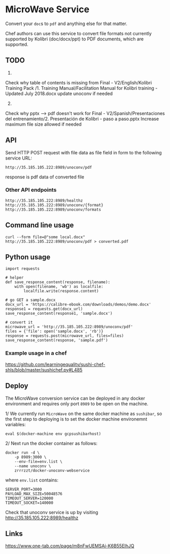 MicroWave Service
=================
Convert your `doc`s to `pdf` and anything else for that matter.

Chef authors can use this service to convert file formats not currently supported
by Kolibri (doc/docx/ppt) to PDF documents, which are supported.


TODO
----

1.
Check why table of contents is missing from
Final - V2/English/Kolibri Training Pack /1. Training Manual/Facilitation Manual for Kolibri training - Updated July 2018.docx
update unoconv if needed


2.
Check why pptx --> pdf doesn't work for 
Final - V2/Spanish/Presentaciones del entrenamiento/2. Presentación de Kolibri - paso a paso.pptx
Increase maximum file size allowed if needed




API
---

Send HTTP POST request with file data as file field in form to the following service URL:

    http://35.185.105.222:8989/unoconv/pdf

response is pdf data of converted file


### Other API endpoints

    http://35.185.105.222:8989/healthz
    http://35.185.105.222:8989/unoconv/{format}
    http://35.185.105.222:8989/unoconv/formats


Command line usage
------------------

    curl --form file=@"some local.docx" http://35.185.105.222:8989/unoconv/pdf > converted.pdf


Python usage
------------


    import requests

    # helper
    def save_response_content(response, filename):
        with open(filename, 'wb') as localfile:
            localfile.write(response.content)

    # go GET a sample.docx
    docx_url = 'https://calibre-ebook.com/downloads/demos/demo.docx'
    response1 = requests.get(docx_url)
    save_response_content(response1, 'sample.docx')

    # convert it
    microwave_url = 'http://35.185.105.222:8989/unoconv/pdf'
    files = {'file': open('sample.docx', 'rb')}
    response = requests.post(microwave_url, files=files)
    save_response_content(response, 'sample.pdf')



### Example usage in a chef

https://github.com/learningequality/sushi-chef-shls/blob/master/sushichef.py#L485




Deploy
------
The MicroWave conversion service can be deployed in any docker environment and
requires only port `8989` to be open on the machine.

1/
We currently run `MicroWave` on the same docker machine as `sushibar`, so the first
step to deploying is to set the docker machine environemnt variables:
  
    eval $(docker-machine env gcpsushibarhost)


2/
Next run the docker container as follows:

    docker run -d \
        -p 8989:3000 \
        --env-file=env.list \
        --name unoconv \
        zrrrzzt/docker-unoconv-webservice

where `env.list` contains:

    SERVER_PORT=3000
    PAYLOAD_MAX_SIZE=50048576
    TIMEOUT_SERVER=120000
    TIMEOUT_SOCKET=140000


Check that unoconv service is up by visiting http://35.185.105.222:8989/healthz



Links
-----
https://www.one-tab.com/page/m8nFwUEMSAi-K6B55ElhJQ







